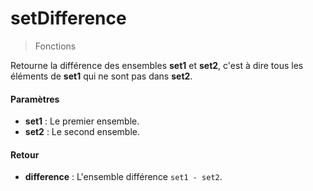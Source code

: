 # setDifference
> Fonctions

Retourne la différence des ensembles **set1** et **set2**, c'est à dire tous les éléments de **set1** qui ne sont pas dans **set2**.

#### Paramètres

- **set1** : Le premier ensemble.
- **set2** : Le second ensemble.

#### Retour

- **difference** : L'ensemble différence `set1 - set2`.


